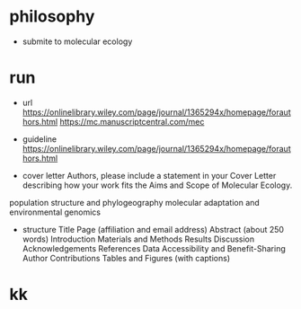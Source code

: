 # philosophy
- submite to molecular ecology

# run
- url
https://onlinelibrary.wiley.com/page/journal/1365294x/homepage/forauthors.html
https://mc.manuscriptcentral.com/mec

- guideline
https://onlinelibrary.wiley.com/page/journal/1365294x/homepage/forauthors.html

- cover letter
Authors, please include a statement in your Cover Letter describing how your work fits the Aims and Scope of Molecular Ecology.

population structure and phylogeography
molecular adaptation and environmental genomics

- structure
Title Page (affiliation and email address)
Abstract (about 250 words)
Introduction
Materials and Methods
Results
Discussion
Acknowledgements
References
Data Accessibility and Benefit-Sharing
Author Contributions
Tables and Figures (with captions)








# kk